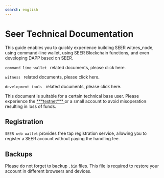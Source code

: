 ```yaml
---
search: english
---
```


# Seer Technical Documentation

This guide enables you to quickly experience building SEER witnes_node, using command-line wallet, using SEER Blockchain functions, and even developing DAPP based on SEER.

<a router-link= "/cli" > `command line wallet `</a> related documents, please click here.

<a router-link= "/witness" > `witness `</a> related documents, please click here.

<a router-link= "/tools" > `development tools `</a> related documents, please click here.

<p class= "danger" >
This document is suitable for a certain technical base user. Please experience the <a href= "http://123.206.78.97/" > ***testnet*** </a> or a small account to avoid misoperation resulting in loss of funds.
</p>

## Registration

`SEER web wallet` provides free tap registration service, allowing you to register a SEER account without paying the handling fee.

## Backups

Please do not forget to backup `.bin` files. This file is required to restore your account in different browsers and devices.
